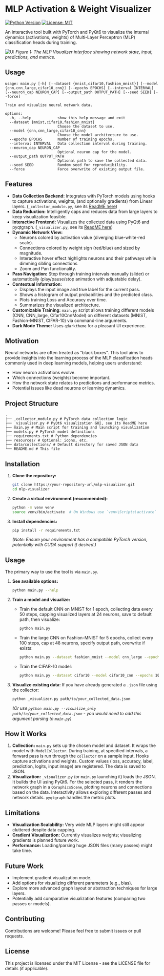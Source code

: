 # MLP Activation & Weight Visualizer

[![Python Version](https://img.shields.io/badge/python-3.10+-blue.svg)](https://www.python.org/)
[![License: MIT](https://img.shields.io/badge/License-MIT-yellow.svg)](https://opensource.org/licenses/MIT)

An interactive tool built with PyTorch and PyQt6 to visualize the internal dynamics (activations, weights) of Multi-Layer Perceptron (MLP) classification heads during training.

![UI](https://github.com/user-attachments/assets/204d5e52-9d18-4953-9274-4c7ccebc72b3)
*Figure 1: The MLP Visualizer interface showing network state, input, predictions, and metrics.*

## Usage
```
usage: main.py [-h] [--dataset {mnist,cifar10,fashion_mnist}] [--model {cnn,cnn_large,cifar10_cnn}] [--epochs EPOCHS] [--interval INTERVAL] [--neuron_cap NEURON_CAP] [--output_path OUTPUT_PATH] [--seed SEED] [--force]

Train and visualize neural network data.

options:
  -h, --help            show this help message and exit
  --dataset {mnist,cifar10,fashion_mnist}
                        Choose the dataset to use.
  --model {cnn,cnn_large,cifar10_cnn}
                        Choose the model architecture to use.
  --epochs EPOCHS       Number of training epochs.
  --interval INTERVAL   Data collection interval during training.
  --neuron_cap NEURON_CAP
                        Optional neuron cap for the model.
  --output_path OUTPUT_PATH
                        Optional path to save the collected data.
  --seed SEED           Random seed for reproducibility.
  --force               Force overwrite of existing output file.

```

## Features

*   **Data Collection Backend:** Integrates with PyTorch models using hooks to capture activations, weights, (and optionally gradients) from Linear layers. (`_collector_module.py`, see its [ReadME here](https://github.com/kubosis/VIZ_project/tree/main/mlp_visualizer/torch_collector))
*   **Data Reduction:** Intelligently caps and reduces data from large layers to keep visualization feasible.
*   **Interactive Frontend:** Visualizes the collected data using PyQt6 and pyqtgraph. (`_visualizer.py`, see its [ReadME here](https://github.com/kubosis/VIZ_project/tree/main/mlp_visualizer/visualization))
*   **Dynamic Network View:**
    *   Neurons colored by activation value (diverging blue-white-red scale).
    *   Connections colored by weight sign (red/blue) and sized by magnitude.
    *   Interactive hover effect highlights neurons and their pathways while dimming sibling connections.
    *   Zoom and Pan functionality.
*   **Pass Navigation:** Step through training intervals manually (slider) or automatically (play/pause/stop animation with adjustable delay).
*   **Contextual Information:**
    *   Displays the input image and true label for the current pass.
    *   Shows a histogram of output probabilities and the predicted class.
    *   Plots training Loss and Accuracy over time.
    *   Summarizes the visualized architecture.
*   **Customizable Training:** `main.py` script allows training different models (CNN, CNN_large, Cifar10CnnModel) on different datasets (MNIST, Fashion-MNIST, CIFAR-10) via command-line arguments.
*   **Dark Mode Theme:** Uses `qdarktheme` for a pleasant UI experience.

## Motivation

Neural networks are often treated as "black boxes". This tool aims to provide insights into the learning process of the MLP classification heads commonly used in deep learning models, helping users understand:
*   How neuron activations evolve.
*   Which connections (weights) become important.
*   How the network state relates to predictions and performance metrics.
*   Potential issues like dead neurons or learning dynamics.

## Project Structure
```
.
├── _collector_module.py # PyTorch data collection logic
├── _visualizer.py # PyQt6 visualization GUI, see its ReadME here
├── main.py # Main script for training and launching visualization
├── models.py # PyTorch model definitions
├── requirements.txt # Python dependencies
├── resources/ # Optional: icons, etc.
├── data/collections/ # Default directory for saved JSON data
└── README.md # This file
```


## Installation

1.  **Clone the repository:**
    ```bash
    git clone https://your-repository-url/mlp-visualizer.git
    cd mlp-visualizer
    ```
2.  **Create a virtual environment (recommended):**
    ```bash
    python -m venv venv
    source venv/bin/activate  # On Windows use `venv\Scripts\activate`
    ```
3.  **Install dependencies:**
    ```bash
    pip install -r requirements.txt
    ```
    *(Note: Ensure your environment has a compatible PyTorch version, potentially with CUDA support if desired.)*

## Usage

The primary way to use the tool is via `main.py`.

1.  **See available options:**
    ```bash
    python main.py --help
    ```

2.  **Train a model and visualize:**
    *   Train the default CNN on MNIST for 1 epoch, collecting data every 50 steps, capping visualized layers at 24 neurons, save to default path, then visualize:
        ```bash
        python main.py
        ```
    *   Train the large CNN on Fashion-MNIST for 5 epochs, collect every 100 steps, cap at 48 neurons, specify output path, overwrite if exists:
        ```bash
        python main.py --dataset fashion_mnist --model cnn_large --epochs 5 --interval 50 --neuron_cap 24 --output_path ./data/collections/fmnist_large_run.json --force
        ```
    *   Train the CIFAR-10 model:
        ```bash
        python main.py --dataset cifar10 --model cifar10_cnn --epochs 10 --interval 50 --neuron_cap 32
        ```

3.  **Visualize existing data:**
    If you have already generated a `.json` file using the collector:
    ```bash
    python _visualizer.py path/to/your_collected_data.json
    ```
    *(Or use `python main.py --visualize_only path/to/your_collected_data.json` - you would need to add this argument parsing to `main.py`)*

## How it Works

1.  **Collection:** `main.py` sets up the chosen model and dataset. It wraps the model with `ModelCollector`. During training, at specified intervals, a forward pass is run through the `collector` on a sample input. Hooks capture activations and weights. Custom values (loss, accuracy, label, prediction, logits, input image) are registered. The data is saved to JSON.
2.  **Visualization:** `_visualizer.py` (or `main.py` launching it) loads the JSON. It builds the UI using PyQt6. For the selected pass, it renders the network graph in a `QGraphicsScene`, plotting neurons and connections based on the data. Interactivity allows exploring different passes and network details. `pyqtgraph` handles the metric plots.

## Limitations

*   **Visualization Scalability:** Very wide MLP layers might still appear cluttered despite data capping.
*   **Gradient Visualization:** Currently visualizes weights; visualizing gradients is planned future work.
*   **Performance:** Loading/parsing huge JSON files (many passes) might take time.

## Future Work

*   Implement gradient visualization mode.
*   Add options for visualizing different parameters (e.g., bias).
*   Explore more advanced graph layout or abstraction techniques for large layers.
*   Potentially add comparative visualization features (comparing two passes or models).

## Contributing

Contributions are welcome! Please feel free to submit issues or pull requests.

## License

This project is licensed under the MIT License - see the LICENSE file for details (if applicable).
